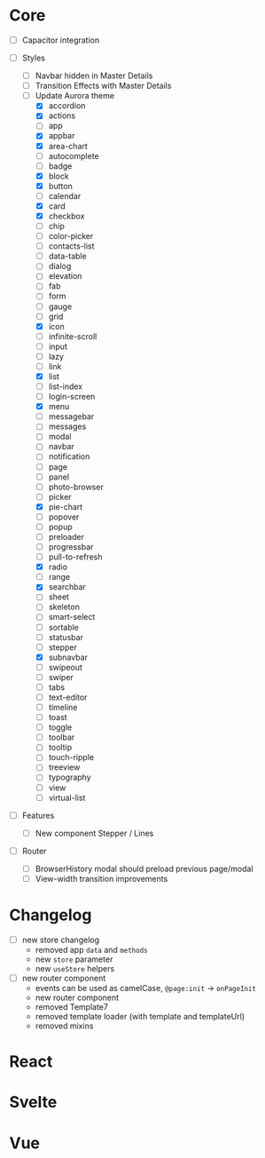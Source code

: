 # Core

- [ ] Capacitor integration
- [ ] Styles

  - [ ] Navbar hidden in Master Details
  - [ ] Transition Effects with Master Details
  - [ ] Update Aurora theme
    - [x] accordion
    - [x] actions
    - [ ] app
    - [x] appbar
    - [x] area-chart
    - [ ] autocomplete
    - [ ] badge
    - [x] block
    - [x] button
    - [ ] calendar
    - [x] card
    - [x] checkbox
    - [ ] chip
    - [ ] color-picker
    - [ ] contacts-list
    - [ ] data-table
    - [ ] dialog
    - [ ] elevation
    - [ ] fab
    - [ ] form
    - [ ] gauge
    - [ ] grid
    - [x] icon
    - [ ] infinite-scroll
    - [ ] input
    - [ ] lazy
    - [ ] link
    - [x] list
    - [ ] list-index
    - [ ] login-screen
    - [x] menu
    - [ ] messagebar
    - [ ] messages
    - [ ] modal
    - [ ] navbar
    - [ ] notification
    - [ ] page
    - [ ] panel
    - [ ] photo-browser
    - [ ] picker
    - [x] pie-chart
    - [ ] popover
    - [ ] popup
    - [ ] preloader
    - [ ] progressbar
    - [ ] pull-to-refresh
    - [x] radio
    - [ ] range
    - [x] searchbar
    - [ ] sheet
    - [ ] skeleton
    - [ ] smart-select
    - [ ] sortable
    - [ ] statusbar
    - [ ] stepper
    - [x] subnavbar
    - [ ] swipeout
    - [ ] swiper
    - [ ] tabs
    - [ ] text-editor
    - [ ] timeline
    - [ ] toast
    - [ ] toggle
    - [ ] toolbar
    - [ ] tooltip
    - [ ] touch-ripple
    - [ ] treeview
    - [ ] typography
    - [ ] view
    - [ ] virtual-list

- [ ] Features
  - [ ] New component Stepper / Lines
- [ ] Router
  - [ ] BrowserHistory modal should preload previous page/modal
  - [ ] View-width transition improvements

# Changelog

- [ ] new store changelog
  - removed app `data` and `methods`
  - new `store` parameter
  - new `useStore` helpers
- [ ] new router component
  - events can be used as camelCase, `@page:init` -> `onPageInit`
  - new router component
  - removed Template7
  - removed template loader (with template and templateUrl)
  - removed mixins

# React

# Svelte

# Vue
